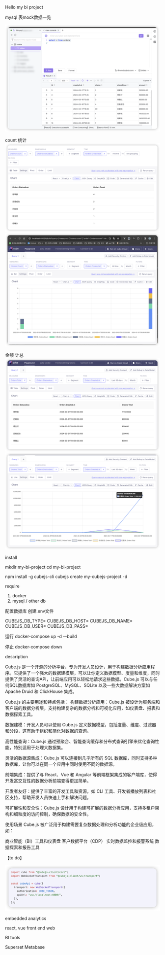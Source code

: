 Hello my bi project

mysql 表mock数据一览

![Alt text](image-1.png)

count 统计
![Alt text](image-4.png)
![Alt text](image.png)


金额 计总
![Alt text](image-3.png)
![Alt text](image-2.png)

install

mkdir my-bi-project
cd my-bi-project

npm install -g cubejs-cli
cubejs create my-cubejs-project -d <your-database>

require
1. docker
2. mysql / other db

配置数据库
创建.env文件

CUBEJS_DB_TYPE=<your-database>
CUBEJS_DB_HOST=<your-db-host>
CUBEJS_DB_NAME=<your-db-name>
CUBEJS_DB_USER=<your-db-user>
CUBEJS_DB_PASS=<your-db-password>

运行
docker-compose up -d --build

停止
docker-compose down

description

Cube.js 是一个开源的分析平台，专为开发人员设计，用于构建数据分析应用程序。它提供了一个强大的数据建模层，可以让你定义数据模型、度量和维度，同时提供了灵活的查询API，让前端应用可以轻松地请求这些数据。Cube.js 可以与任何SQL数据库如 PostgreSQL、MySQL、SQLite 以及一些大数据解决方案如 Apache Druid 和 ClickHouse 集成。

Cube.js 的主要用途和特点包括：
构建数据分析应用：Cube.js 被设计为服务端和客户端的数据分析层，支持构建复杂的数据分析和可视化应用，如仪表盘、报表和数据探索工具。

数据建模：开发人员可以使用 Cube.js 定义数据模型，包括度量、维度、过滤器和分段，这有助于组织和简化对数据的查询。

高性能查询：Cube.js 通过预聚合、智能查询缓存和分布式查询引擎来优化查询性能，特别适用于处理大数据集。

灵活的数据源集成：Cube.js 可以连接到几乎所有的 SQL 数据库，同时支持多种数据库，让你可以在同一个应用中同时使用不同的数据源。

前端集成：提供了与 React、Vue 和 Angular 等前端框架集成的客户端库，使得开发富交互性的数据分析前端变得更加简单。

开发者友好：提供了丰富的开发工具和资源，如 CLI 工具、开发者播放列表和社区支持，帮助开发人员快速上手和解决问题。

可扩展性和安全性：Cube.js 设计用于构建可扩展的数据分析应用，支持多租户架构和细粒度的访问控制，确保数据的安全性。

使用场景
Cube.js 被广泛用于构建需要复杂数据处理和分析功能的企业级应用，如：

商业智能（BI）工具和仪表盘
客户数据平台（CDP）
实时数据监控和报警系统
数据探索和报告工具




【to do】

![Alt text](image-5.png)

embedded analytics

react, vue front end web

BI tools

Superset
Metabase